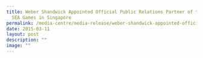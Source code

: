 ```yaml
---
title: Weber Shandwick Appointed Official Public Relations Partner of the 28th
  SEA Games in Singapore
permalink: /media-centre/media-release/weber-shandwick-appointed-official-public-relations-partner-of-the-28th/
date: 2015-03-11
layout: post
description: ""
image: ""
---
```

